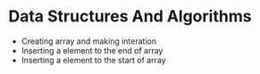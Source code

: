 # Data Structures And Algorithms
  * Creating array and making interation
  * Inserting a element to the end of array
  * Inserting a element to the start of array